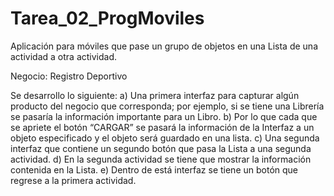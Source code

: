 # Tarea_02_ProgMoviles
Aplicación para móviles que pase un grupo de objetos en una Lista de una actividad a otra actividad.

Negocio: Registro Deportivo

Se desarrollo lo siguiente:
a) Una primera interfaz para capturar algún producto del negocio que corresponda; por ejemplo, si se tiene una Librería se pasaría la información importante para un Libro. 
b) Por lo que cada que se apriete el botón “CARGAR” se pasará la información de la Interfaz a un objeto especificado y el objeto será guardado en una lista.
c) Una segunda interfaz que contiene un segundo botón que pasa la Lista a una segunda actividad.
d) En la segunda actividad se tiene que mostrar la información contenida en la Lista.
e) Dentro de está interfaz se tiene un botón que regrese a la primera actividad.
